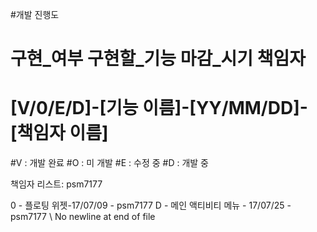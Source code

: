 #개발 진행도
# 구현_여부 구현할_기능 마감_시기 책임자
# [V/0/E/D]-[기능 이름]-[YY/MM/DD]-[책임자 이름]
#V : 개발 완료
#O : 미 개발
#E : 수정 중
#D : 개발 중

책임자 리스트:
    psm7177

0 - 플로팅 위젯-17/07/09 - psm7177
D - 메인 액티비티 메뉴 - 17/07/25 - psm7177
 \ No newline at end of file

